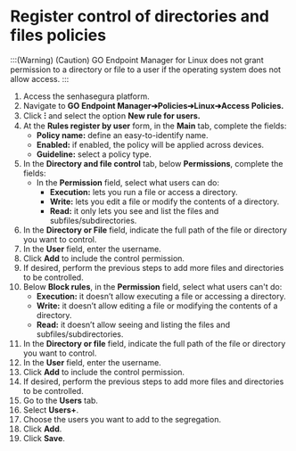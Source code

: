 # Register control of directories and files policies

:::(Warning) (Caution)
GO Endpoint Manager for Linux does not grant permission to a directory or file to a user if the operating system does not allow access.
:::
1. Access the senhasegura platform.
2. Navigate to **GO Endpoint Manager➔Policies➔Linux➔Access Policies.**
3. Click **⁝** and select the option **New rule for users.**
4. At the **Rules register by user** form, in the **Main** tab, complete the fields:
    * **Policy name:** define an easy-to-identify name. 
    * **Enabled:** if enabled, the policy will be applied across devices.
    * **Guideline:** select a policy type.
5. In the **Directory and file control** tab, below **Permissions**, complete the fields:
    * In the **Permission** field, select what users can do:
        * **Execution:** lets you run a file or access a directory.
        * **Write:** lets you edit a file or modify the contents of a directory.
        * **Read:** it only lets you see and list the files and subfiles/subdirectories.
6. In the **Directory or File** field, indicate the full path of the file or directory you want to control.
7. In the **User** field, enter the username.
8. Click **Add** to include the control permission.
9. If desired, perform the previous steps to add more files and directories to be controlled.
10. Below **Block rules**, in the **Permission** field, select what users can't do:
    * **Execution:** it doesn’t allow executing a file or accessing a directory.
    * **Write:** it doesn’t allow editing a file or modifying the contents of a directory.
    * **Read:** it doesn’t allow seeing and listing the files and subfiles/subdirectories. 
11. In the **Directory or file** field, indicate the full path of the file or directory you want to control.
12. In the **User** field, enter the username.
13. Click **Add** to include the control permission.
14. If desired, perform the previous steps to add more files and directories to be controlled.
15. Go to the **Users** tab.
16. Select **Users+**.
17. Choose the users you want to add to the segregation.
18. Click **Add**.
19. Click **Save**.
